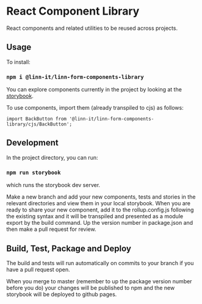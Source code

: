 # React Component Library

React components and related utilities to be reused across projects.


## Usage
To install:

### `npm i @linn-it/linn-form-components-library`

You can explore components currently in the project by looking at the [storybook](https://linn.github.io/react-components-library).

To use components, import them (already transpiled to cjs) as follows:

```
import BackButton from '@linn-it/linn-form-components-library/cjs/BackButton';
```

## Development

In the project directory, you can run:

### `npm run storybook`

which runs the storybook dev server.

Make a new branch and add your new components, tests and stories in the relevant directories and view them in your local storybook.
When you are ready to share your new component, add it to the rollup.config.js following the existing syntax and it will be transpiled and presented as a module export by the build command. Up the version number in package.json and then make a pull request for review.

## Build, Test, Package and Deploy
The build and tests will run automatically on commits to your branch if you have a pull request open. 

When you merge to master (remember to up the package version number before you do) your changes will be published to npm and the new storybook will be deployed to github pages.
